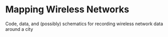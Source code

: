Mapping Wireless Networks
=======================

Code, data, and (possibly) schematics for recording wireless network data around a city
